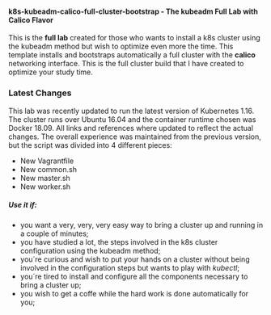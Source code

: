#### k8s-kubeadm-calico-full-cluster-bootstrap - The kubeadm Full Lab with Calico Flavor

This is the **full lab** created for those who wants to install a k8s cluster using the kubeadm method but wish to optimize even more the time. This template installs and bootstraps automatically a full cluster with the **calico** networking interface. This is the full cluster build that I have created to optimize your study time.

### Latest Changes ###

This lab was recently updated to run the latest version of Kubernetes 1.16. The cluster runs over Ubuntu 16.04 and the container runtime chosen was Docker 18.09. All links and references where updated to reflect the actual changes. The overall experience was maintained from the previous version, but the script was divided into 4 different pieces:

- New Vagrantfile
- New common.sh
- New master.sh
- New worker.sh

##### Use it if: #####

- you want a very, very, very easy way to bring a cluster up and running in a couple of minutes;
- you have studied a lot, the steps involved in the k8s cluster configuration using the kubeadm method;
- you´re curious and wish to put your hands on a cluster without being involved in the configuration steps but wants to play with _kubectl_;
- you´re tired to install and configure all the components necessary to bring a cluster up;
- you wish to get a coffe while the hard work is done automatically for you;
